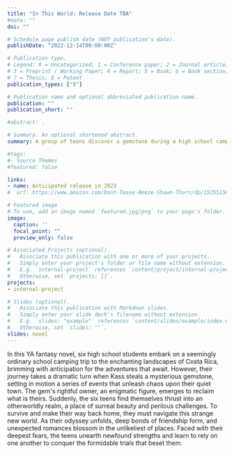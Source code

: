 ```yaml
---
title: "In This World: Release Date TBA"
#date: ""
doi: ""

# Schedule page publish date (NOT publication's date).
publishDate: "2022-12-14T00:00:00Z"

# Publication type.
# Legend: 0 = Uncategorized; 1 = Conference paper; 2 = Journal article;
# 3 = Preprint / Working Paper; 4 = Report; 5 = Book; 6 = Book section;
# 7 = Thesis; 8 = Patent
publication_types: ["5"]

# Publication name and optional abbreviated publication name.
publication: ""
publication_short: ""

#abstract: .

# Summary. An optional shortened abstract.
summary: A group of teens discover a gemstone during a high school camping trip that brings them and their town havoc before they enter a door to a fantasy world.

#tags:
#- Source Themes
#featured: false

links:
- name: Anticipated release in 2023
#  url: https://www.amazon.com/Dont-Tease-Beeze-Shawn-Thorn/dp/1525515888

# Featured image
# To use, add an image named `featured.jpg/png` to your page's folder. 
image:
  caption: ''
  focal_point: ""
  preview_only: false

# Associated Projects (optional).
#   Associate this publication with one or more of your projects.
#   Simply enter your project's folder or file name without extension.
#   E.g. `internal-project` references `content/project/internal-project/index.md`.
#   Otherwise, set `projects: []`.
projects:
- internal-project

# Slides (optional).
#   Associate this publication with Markdown slides.
#   Simply enter your slide deck's filename without extension.
#   E.g. `slides: "example"` references `content/slides/example/index.md`.
#   Otherwise, set `slides: ""`.
slides: novel
---
```


In this YA fantasy novel, six high school students embark on a seemingly ordinary school camping trip to the enchanting landscapes of Costa Rica, brimming with anticipation for the adventures that await. However, their journey takes a dramatic turn when Kass steals a mysterious gemstone, setting in motion a series of events that unleash chaos upon their quiet town. The gem's rightful owner, an enigmatic figure, emerges to reclaim what is theirs. Suddenly, the six teens find themselves thrust into an otherworldly realm, a place of surreal beauty and perilous challenges. To survive and make their way back home, they must navigate this strange new world. As their odyssey unfolds, deep bonds of friendship form, and unexpected romances blossom in the unlikeliest of places. Faced with their deepest fears, the teens unearth newfound strengths and learn to rely on one another to conquer the formidable trials that beset them.